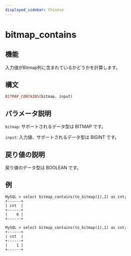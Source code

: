 ```yaml
---
displayed_sidebar: Chinese
---
```


# bitmap_contains

## 機能

入力値がBitmap列に含まれているかどうかを計算します。

## 構文

```Haskell
BITMAP_CONTAINS(bitmap, input)
```

## パラメータ説明

`bitmap`: サポートされるデータ型は BITMAP です。

`input`: 入力値、サポートされるデータ型は BIGINT です。

## 戻り値の説明

戻り値のデータ型は BOOLEAN です。

## 例

```Plain Text
MySQL > select bitmap_contains(to_bitmap(1),2) as cnt;
+------+
| cnt  |
+------+
|    0 |
+------+

MySQL > select bitmap_contains(to_bitmap(1),1) as cnt;
+------+
| cnt  |
+------+
|    1 |
+------+
```
